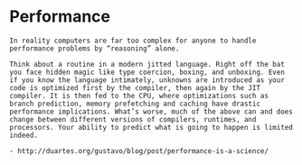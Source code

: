 # Performance

    In reality computers are far too complex for anyone to handle performance problems by “reasoning” alone.

    Think about a routine in a modern jitted language. Right off the bat you face hidden magic like type coercion, boxing, and unboxing. Even if you know the language intimately, unknowns are introduced as your code is optimized first by the compiler, then again by the JIT compiler. It is then fed to the CPU, where optimizations such as branch prediction, memory prefetching and caching have drastic performance implications. What’s worse, much of the above can and does change between different versions of compilers, runtimes, and processors. Your ability to predict what is going to happen is limited indeed.

    - http://duartes.org/gustavo/blog/post/performance-is-a-science/
